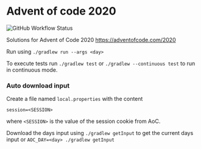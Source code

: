 # Advent of code 2020

![GitHub Workflow Status](https://img.shields.io/github/workflow/status/gustavlarson/aoc-2020/Build%20and%20test)

Solutions for Advent of Code 2020 https://adventofcode.com/2020

Run using `./gradlew run --args <day>`

To execute tests run `./gradlew test` or `./gradlew --continuous test` to run in continuous mode.

### Auto download input
Create a file named `local.properties` with the content
```properties
session=<SESSION>
```
where `<SESSION>` is the value of the session cookie from AoC.

Download the days input using `./gradlew getInput` to get the current days input or `AOC_DAY=<day> ./gradlew getInput`
